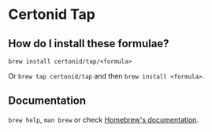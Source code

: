 # Certonid Tap

## How do I install these formulae?

`brew install certonid/tap/<formula>`

Or `brew tap certonid/tap` and then `brew install <formula>`.

## Documentation

`brew help`, `man brew` or check [Homebrew's documentation](https://docs.brew.sh).
